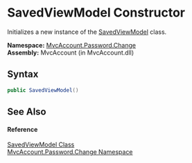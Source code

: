 SavedViewModel Constructor
==========================
Initializes a new instance of the [SavedViewModel][1] class.

**Namespace:** [MvcAccount.Password.Change][2]  
**Assembly:** MvcAccount (in MvcAccount.dll)

Syntax
------

```csharp
public SavedViewModel()
```


See Also
--------

#### Reference
[SavedViewModel Class][1]  
[MvcAccount.Password.Change Namespace][2]  

[1]: README.md
[2]: ../README.md